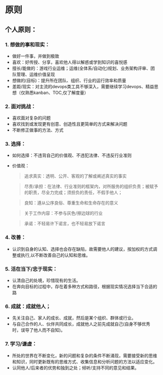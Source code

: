 # 原则

## 个人原则：

### 1. 想做的事和现实：
  - 做好一件事，并做到极致
  - 喜欢：好传授、分享，喜欢他人得以解惑或学到知识的喜悦感
  - 擅长/能做的：游戏行业运维；运维(全体系/自动化)规划、业务架构评审、团队管理、运维价值呈现
  - 想做的(目标)：提升所在团队、组织、行业的运行效率和质量
  - 差距/现实：对主流的devops类工具不够深入，需要继续学习devops、精益思想（仅熟悉kanban、TOC,仅了解度量）

### 2. 面对挑战：
  - 喜欢面对复杂的问题
  - 喜欢找到或发现更有创意、创造性且更简单的方式来解决问题
  - 不断修正做事的方法、方式

### 3. 选择：
  - 如何选择：不违背自己的价值观、不违犯法律、不违反行业准则
  - 价值观：

    >追求真实：透明、公开、客观的了解或阐述真实的事实

	>尽责/承担：在法律、行业准则的框架内，对所服务的组织负责；被赋予的职责，尽全力完成；须担负的责任，不假手他人；

	>良知：遵从公序良俗、尊重生命和生命存在的意义

	>关于工作内容：不参与灰色/擦边球的行业

	>承诺：不轻易许下诺言，也不轻易放下诺言




### 4. 改善：
  - 认识到自身的认知、选择也会存在缺陷，故需要他人的建议，按加权的方式调整或执行,以不断改善自己的认知和思维。

### 5. 活在当下/忠于现实：
  - 认清自己的处境，珍惜现有的生活。
  - 在奔向目标的过程中，存在着多种方式和路径，根据现实情况选择当下合适的路

### 6. 成就：成就他人；
  - 先关注自己、家人的成长、成就，然后是某个组织、群体或行业。
  - 与自己合作的人、伙伴共同成长，成就他人之前先成就自己(自身不够优秀时，误导了他人而不自知)。

### 7. 学习/谦虚：
  - 所处的世界在不断变化，新的问题和复杂的条件不断涌现，需要接受新的思维和知识，同时更新既有的思维方式、收集信息和分析问题的方法以适应变化。
  - 认同他人/后来者的优势和独到之处；倾听/支持不同的意见和结果。
